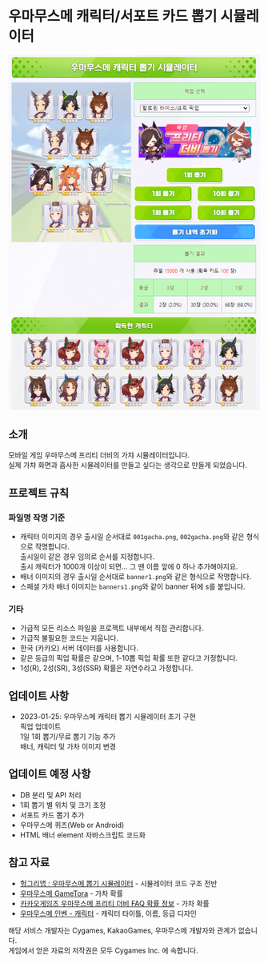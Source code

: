 # 우마무스메 캐릭터/서포트 카드 뽑기 시뮬레이터

![시뮬레이터 캡처 화면](./images/capture1.png)  
## 소개
모바일 게임 우마무스메 프리티 더비의 가챠 시뮬레이터입니다.  
실제 가챠 화면과 흡사한 시뮬레이터를 만들고 싶다는 생각으로 만들게 되었습니다.  
## 프로젝트 규칙
### 파일명 작명 기준
- 캐릭터 이미지의 경우 출시일 순서대로 `001gacha.png`, `002gacha.png`와 같은 형식으로 작명합니다.  
출시일이 같은 경우 임의로 순서를 지정합니다.  
출시 캐릭터가 1000개 이상이 되면... 그 땐 이름 앞에 0 하나 추가해야지요.
- 배너 이미지의 경우 출시일 순서대로 `banner1.png`와 같은 형식으로 작명합니다.
- 스페셜 가차 배너 이미지는 `banners1.png`와 같이 banner 뒤에 s를 붙입니다.
### 기타
- 가급적 모든 리소스 파일을 프로젝트 내부에서 직접 관리합니다.
- 가급적 불필요한 코드는 지웁니다.
- 한국 (카카오) 서버 데이터를 사용합니다.
- 같은 등급의 픽업 확률은 같으며, 1-10뽑 픽업 확률 또한 같다고 가정합니다.
- 1성(R), 2성(SR), 3성(SSR) 확률은 자연수라고 가정합니다.

## 업데이트 사항
- 2023-01-25: 우마무스메 캐릭터 뽑기 시뮬레이터 초기 구현  
픽업 업데이트  
1일 1회 뽑기/무료 뽑기 기능 추가  
배너, 캐릭터 및 가차 이미지 변경  

## 업데이트 예정 사항
- DB 분리 및 API 처리
- 1회 뽑기 별 위치 및 크기 조정
- 서포트 카드 뽑기 추가
- 우마무스메 퀴즈(Web or Android)
- HTML 배너 element 자바스크립트 코드화

## 참고 자료
- [헝그리앱 : 우마무스메 뽑기 시뮬레이터](http://www.hungryapp.co.kr/bbs/pop/pop_umamusume_select.php) - 시뮬레이터 코드 구조 전반  
- [우마무스메 GameTora](https://gametora.com/umamusume) - 가차 확률
- [카카오게임즈 우마무스메 프리티 더비 FAQ 확률 정보](https://kakaogames.oqupie.com/portals/1576/folders/34814) - 가차 확률
- [우마무스메 인벤 - 캐릭터](https://uma.inven.co.kr/db/chara/) - 캐릭터 타이틀, 이름, 등급 디자인


해당 서비스 개발자는 Cygames, KakaoGames, 우마무스메 개발자와 관계가 없습니다.  
게임에서 얻은 자료의 저작권은 모두 Cygames Inc. 에 속합니다.  